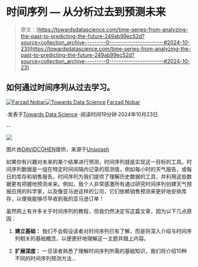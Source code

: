 # 时间序列 — 从分析过去到预测未来

> 原文：[https://towardsdatascience.com/time-series-from-analyzing-the-past-to-predicting-the-future-249ab99ec52d?source=collection_archive---------0-----------------------#2024-10-23](https://towardsdatascience.com/time-series-from-analyzing-the-past-to-predicting-the-future-249ab99ec52d?source=collection_archive---------0-----------------------#2024-10-23)

## 如何通过时间序列从过去学习。

[](https://medium.com/@fmnobar?source=post_page---byline--249ab99ec52d--------------------------------)[![Farzad Nobar](../Images/2d75209693b712300e6f0796bd2487d0.png)](https://medium.com/@fmnobar?source=post_page---byline--249ab99ec52d--------------------------------)[](https://towardsdatascience.com/?source=post_page---byline--249ab99ec52d--------------------------------)[![Towards Data Science](../Images/a6ff2676ffcc0c7aad8aaf1d79379785.png)](https://towardsdatascience.com/?source=post_page---byline--249ab99ec52d--------------------------------) [Farzad Nobar](https://medium.com/@fmnobar?source=post_page---byline--249ab99ec52d--------------------------------)

·发表于[Towards Data Science](https://towardsdatascience.com/?source=post_page---byline--249ab99ec52d--------------------------------) ·阅读时间19分钟·2024年10月23日

--

![](../Images/c6fed2a147330660ffa50d12b614c8cd.png)

图片由[DAVIDCOHEN](https://unsplash.com/@davcohpho?utm_content=creditCopyText&utm_medium=referral&utm_source=unsplash)提供，来源于[Unsplash](https://unsplash.com/photos/a-group-of-clocks-mounted-to-the-side-of-a-wall-nZL80Di-YAg?utm_content=creditCopyText&utm_medium=referral&utm_source=unsplash)

如果你有兴趣对未来的某个结果进行预测，时间序列就是实现这一目标的工具。时间序列数据是一组在特定时间间隔内记录的观测值，例如每小时的天气报告，或每日的库存和销售报告。时间序列为我们提供了理解历史数据的工具，并利用这些数据更有把握地预测未来。例如，我个人非常感激所有通过研究时间序列创建天气预报应用的科学家，以及像亚马逊这样的公司，它们依赖销售预测来更好地安排库存，以便我能够尽早收到我的亚马逊订单！

虽然网上有许多关于时间序列的教程，但我仍然决定写这篇文章，因为以下几点原因：

1.  **建立基础：** 我们不会假设读者对时间序列已有了解，而是将深入介绍与时间序列相关的基础概念，以便更好地理解这一主题并跟上内容。

1.  **扩展深度：** 一旦读者熟悉了理解时间序列所需的基础知识，我们将介绍10种不同的时间序列预测方法…

